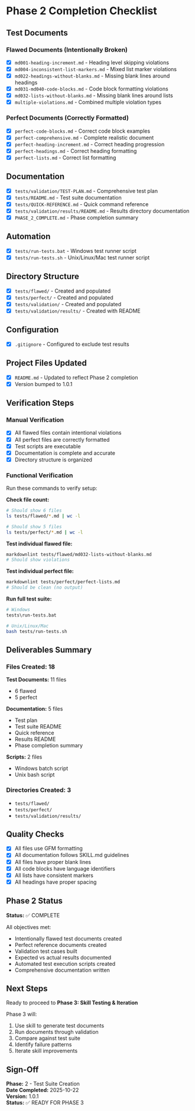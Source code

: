 # Phase 2 Completion Checklist

## Test Documents

### Flawed Documents (Intentionally Broken)

- [x] `md001-heading-increment.md` - Heading level skipping violations
- [x] `md004-inconsistent-list-markers.md` - Mixed list marker violations
- [x] `md022-headings-without-blanks.md` - Missing blank lines around headings
- [x] `md031-md040-code-blocks.md` - Code block formatting violations
- [x] `md032-lists-without-blanks.md` - Missing blank lines around lists
- [x] `multiple-violations.md` - Combined multiple violation types

### Perfect Documents (Correctly Formatted)

- [x] `perfect-code-blocks.md` - Correct code block examples
- [x] `perfect-comprehensive.md` - Complete realistic document
- [x] `perfect-heading-increment.md` - Correct heading progression
- [x] `perfect-headings.md` - Correct heading formatting
- [x] `perfect-lists.md` - Correct list formatting

## Documentation

- [x] `tests/validation/TEST-PLAN.md` - Comprehensive test plan
- [x] `tests/README.md` - Test suite documentation
- [x] `tests/QUICK-REFERENCE.md` - Quick command reference
- [x] `tests/validation/results/README.md` - Results directory documentation
- [x] `PHASE_2_COMPLETE.md` - Phase completion summary

## Automation

- [x] `tests/run-tests.bat` - Windows test runner script
- [x] `tests/run-tests.sh` - Unix/Linux/Mac test runner script

## Directory Structure

- [x] `tests/flawed/` - Created and populated
- [x] `tests/perfect/` - Created and populated
- [x] `tests/validation/` - Created and populated
- [x] `tests/validation/results/` - Created with README

## Configuration

- [x] `.gitignore` - Configured to exclude test results

## Project Files Updated

- [x] `README.md` - Updated to reflect Phase 2 completion
- [x] Version bumped to 1.0.1

## Verification Steps

### Manual Verification

- [x] All flawed files contain intentional violations
- [x] All perfect files are correctly formatted
- [x] Test scripts are executable
- [x] Documentation is complete and accurate
- [x] Directory structure is organized

### Functional Verification

Run these commands to verify setup:

**Check file count:**

```bash
# Should show 6 files
ls tests/flawed/*.md | wc -l

# Should show 5 files
ls tests/perfect/*.md | wc -l
```

**Test individual flawed file:**

```bash
markdownlint tests/flawed/md032-lists-without-blanks.md
# Should show violations
```

**Test individual perfect file:**

```bash
markdownlint tests/perfect/perfect-lists.md
# Should be clean (no output)
```

**Run full test suite:**

```bash
# Windows
tests\run-tests.bat

# Unix/Linux/Mac
bash tests/run-tests.sh
```

## Deliverables Summary

### Files Created: 18

**Test Documents:** 11 files

- 6 flawed
- 5 perfect

**Documentation:** 5 files

- Test plan
- Test suite README
- Quick reference
- Results README
- Phase completion summary

**Scripts:** 2 files

- Windows batch script
- Unix bash script

### Directories Created: 3

- `tests/flawed/`
- `tests/perfect/`
- `tests/validation/results/`

## Quality Checks

- [x] All files use GFM formatting
- [x] All documentation follows SKILL.md guidelines
- [x] All files have proper blank lines
- [x] All code blocks have language identifiers
- [x] All lists have consistent markers
- [x] All headings have proper spacing

## Phase 2 Status

**Status:** ✅ COMPLETE

All objectives met:

- Intentionally flawed test documents created
- Perfect reference documents created
- Validation test cases built
- Expected vs actual results documented
- Automated test execution scripts created
- Comprehensive documentation written

## Next Steps

Ready to proceed to **Phase 3: Skill Testing & Iteration**

Phase 3 will:

1. Use skill to generate test documents
2. Run documents through validation
3. Compare against test suite
4. Identify failure patterns
5. Iterate skill improvements

## Sign-Off

**Phase:** 2 - Test Suite Creation  
**Date Completed:** 2025-10-22  
**Version:** 1.0.1  
**Status:** ✅ READY FOR PHASE 3
